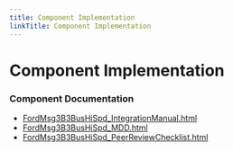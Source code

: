 ```yaml
---
title: Component Implementation
linkTitle: Component Implementation
---
```


# Component Implementation
### Component Documentation

- [FordMsg3B3BusHiSpd_IntegrationManual.html](doc/FordMsg3B3BusHiSpd_IntegrationManual.html)
- [FordMsg3B3BusHiSpd_MDD.html](doc/FordMsg3B3BusHiSpd_MDD.html)
- [FordMsg3B3BusHiSpd_PeerReviewChecklist.html](doc/FordMsg3B3BusHiSpd_PeerReviewChecklist.html)


